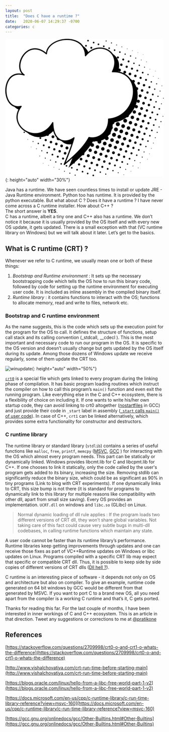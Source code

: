 ```yaml
---
layout: post
title:  "Does C have a runtime ?"
date:   2020-06-07 14:29:37 -0700
categories: c
---
```





![bubble](/public/images/speech_bubble1.png "Image source : https://pixabay.com/illustrations/speech-bubble-thinking-talk-5775045/"){: height="auto" width="30%"}

Java has a runtime. We have seen countless times to install or update JRE - Java Runtime environment. Python too has runtime. It is provided by the python executable. But what about C ? Does it have a runtime ? I have never come across a C runtime installer. How about C++ ?  
The short answer is **YES**.   
C has a runtime, albeit a tiny one and C++ also has a runtime. We don’t notice it because it is usually provided by the OS itself and with every new OS update, it gets updated. There is a small exception with that (VC runtime library on Windows) but we will talk about it later. Let’s get to the basics.

## What is C runtime (CRT) ? 
Whenever we refer to C runtime, we usually mean one or both of these things:
1. *Bootstrap and Runtime environment*  : It sets up the necessary bootstrapping code which tells the OS how to run this binary code, followed by code for setting up the runtime environment for executing user code. It is included as inline assembly in the compiled binary itself. 
2. *Runtime library* : it contains functions to interact with the OS; functions to allocate memory, read and write to files, network etc.


### Bootstrap and C runtime environment
As the name suggests, this is the code which sets up the execution point for the program for the OS to call. It defines the structure of functions, setup call stack and its calling convention (_stdcall, __cdecl ). This is the most important and necessary code to run our program in the OS.  It is specific to the OS version and doesn’t usually change but gets updated by the OS itself during its update. Among those dozens of Windows update we receive regularly, some of them update the CRT too.    

![winupdate](https://www.howtogeek.com/wp-content/uploads/2018/06/img_5b2d86d471d92.png "Please wait while Windows is updating ..."){: height="auto" width="50%"}



[`crt0`](https://en.wikipedia.org/wiki/Crt0) is a special file which gets linked to every program during the linking phase of compilation. It has basic program loading routines which instruct the compiler on how to call this program’s `main()` function and even exit the running program. Like everything else in the C and C++ ecosystem, there is a flexibility of choice on including it. If one wants to write his/her own startup code, they can avoid linking to crt0 altogether ([nostartfiles](https://gcc.gnu.org/onlinedocs/gcc/Link-Options.html) in GCC) and just provide their code in `_start` label in assembly ([`_start` calls `main()` of user code](https://stackoverflow.com/questions/29694564/what-is-the-use-of-start-in-c)). 
In case of C++, `crt1` can be linked alternatively,  which provides some extra functionality for constructor and destructors.


### C runtime library
The runtime library or standard library (`stdlib`) contains a series of useful functions like `malloc`, `free`, `printf`, `memcpy` ([MSVC](https://docs.microsoft.com/en-us/cpp/c-runtime-library/reference/crt-alphabetical-function-reference?view=msvc-160), [GCC](https://gcc.gnu.org/onlinedocs/gcc/Other-Builtins.html#Other-Builtins) ) for interacting with the OS which almost every program needs. This part can be statically or dynamically linked. Windows provides libcmt.lib for C and libcpmt.lib for C++. 
If one chooses to link it statically, only the code called by the user's program gets added to its binary, increasing the size. Removing stdlib can significantly reduce the binary size, which could be as significant as 90% in tiny programs  (Link to blog with CRT experiments). 
If one dynamically links to CRT, this size bump is not there (it is standard for programs to dynamically link to this library for multiple reasons like compatibility with other dll, apart from small size saving). Every OS provides an implementation. `UCRT.dll` on windows and `libc.so` (GLibc) on Linux. 

>Normal dynamic loading of dll rule applies : If the program loads two different versions of CRT dll, they won’t share global variables. Not taking care of this fact could cause very subtle bugs in multi-dll codebases,  in calling runtime functions which maintain any state.

A user code cannot be faster than its runtime library’s performance.
Runtime libraries keep getting improvements through updates and one can receive those fixes as part of VC++Runtime updates on Windows or libc updates on Linux. Programs compiled with a specific CRT lib may expect that specific or compatible CRT dll. Thus, it is possible to keep side by side copies of different versions of CRT dlls ([Dll hell ?](https://en.wikipedia.org/wiki/DLL_Hell)). 

C runtime is an interesting piece of software - it depends not only on OS and architecture but also on compiler. To give an example, runtime code generated on 64 bit windows by GCC would be different from that generated by MSVC. 
If you want to port C to a brand new OS,  all you need apart from the compiler is a working C runtime and that’s it, C gets ported.

Thanks for reading this far. For the last couple of months, I have been interested in inner workings of C and C++ ecosystem. This is an article in that direction. Tweet any suggestions or corrections to me at [@pratikone](https://twitter.com/pratikone)

## References
[https://stackoverflow.com/questions/2709998/crt0-o-and-crt1-o-whats-the-difference](https://stackoverflow.com/questions/2709998/crt0-o-and-crt1-o-whats-the-difference)

[http://www.vishalchovatiya.com/crt-run-time-before-starting-main](http://www.vishalchovatiya.com/crt-run-time-before-starting-main)

[https://blogs.oracle.com/linux/hello-from-a-libc-free-world-part-1-v2](https://blogs.oracle.com/linux/hello-from-a-libc-free-world-part-1-v2)

[https://docs.microsoft.com/en-us/cpp/c-runtime-library/c-run-time-library-reference?view=msvc-160](https://docs.microsoft.com/en-us/cpp/c-runtime-library/c-run-time-library-reference?view=msvc-160)

[https://gcc.gnu.org/onlinedocs/gcc/Other-Builtins.html#Other-Builtins](https://gcc.gnu.org/onlinedocs/gcc/Other-Builtins.html#Other-Builtins)